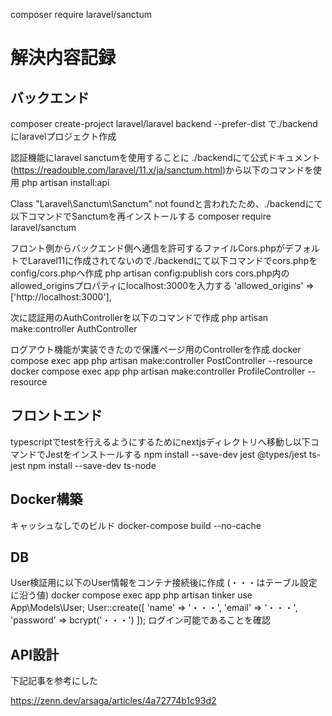 composer require laravel/sanctum

# 解決内容記録

## バックエンド

composer create-project laravel/laravel backend --prefer-dist
で./backendにlaravelプロジェクト作成

認証機能にlaravel sanctumを使用することに
./backendにて公式ドキュメント(https://readouble.com/laravel/11.x/ja/sanctum.html)から以下のコマンドを使用
php artisan install:api

Class "Laravel\Sanctum\Sanctum" not foundと言われたため、./backendにて以下コマンドでSanctumを再インストールする
composer require laravel/sanctum

フロント側からバックエンド側へ通信を許可するファイルCors.phpがデフォルトでLaravel11に作成されてないので./backendにて以下コマンドでcors.phpをconfig/cors.phpへ作成
php artisan config:publish cors
cors.php内のallowed_originsプロパティにlocalhost:3000を入力する
'allowed_origins' => ['http://localhost:3000'],

次に認証用のAuthControllerを以下のコマンドで作成
php artisan make:controller AuthController

ログアウト機能が実装できたので保護ページ用のControllerを作成
docker compose exec app php artisan make:controller PostController --resource
docker compose exec app php artisan make:controller ProfileController --resource

## フロントエンド

typescriptでtestを行えるようにするためにnextjsディレクトリへ移動し以下コマンドでJestをインストールする
npm install --save-dev jest @types/jest ts-jest
npm install --save-dev ts-node

## Docker構築

キャッシュなしでのビルド
docker-compose build --no-cache

## DB

User検証用に以下のUser情報をコンテナ接続後に作成
(・・・はテーブル設定に沿う値)
docker compose exec app php artisan tinker
use App\Models\User;
User::create([
'name' => '・・・',
'email' => '・・・',
'password' => bcrypt('・・・')
]);
ログイン可能であることを確認

## API設計

下記記事を参考にした

https://zenn.dev/arsaga/articles/4a72774b1c93d2
